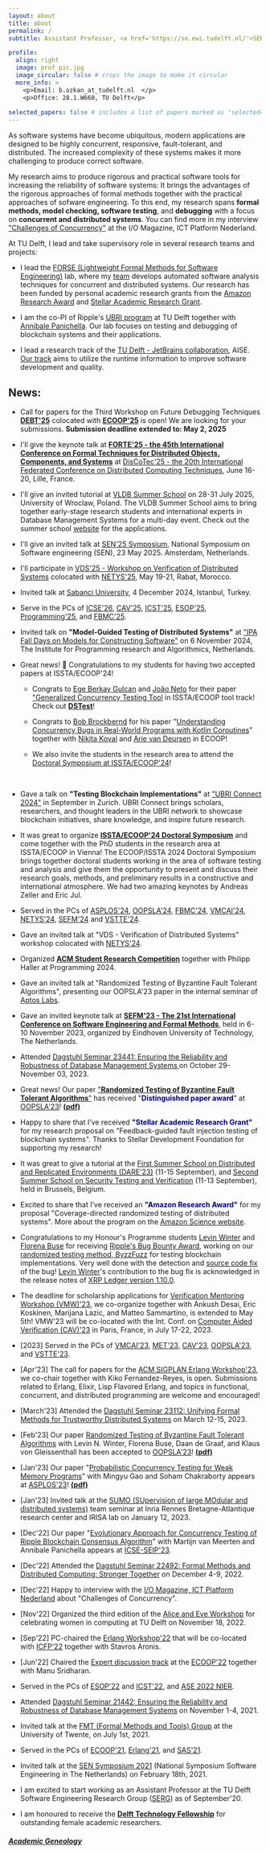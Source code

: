 ```yaml
---
layout: about
title: about
permalink: /
subtitle: Assistant Professor, <a href='https://se.ewi.tudelft.nl/'>SERG</a>, <a href='https://www.tudelft.nl/ewi/over-de-faculteit/afdelingen/software-technology'> Software Technology</a>, <a href='https://www.tudelft.nl'> TU Delft</a>

profile:
  align: right
  image: prof_pic.jpg
  image_circular: false # crops the image to make it circular
  more_info: >
    <p>Email: b.ozkan_at_tudelft.nl  </p>
    <p>Office: 28.1.W660, TU Delft</p>
    
selected_papers: false # includes a list of papers marked as "selected={true}"
---
```



<!-- I am an Assistant Professor in the [Software Engineering Research Group (SERG)](https://se.ewi.tudelft.nl/) at the Delft University of Technology (TU Delft). <!-- Before that, I was a postdoc researcher at the Max Planck Institute for Software Systems (MPI-SWS), working with [Rupak Majumdar](https://people.mpi-sws.org/~rupak/). I got my PhD from Koç University under the supervision of [Serdar Tasiran](https://www.tasiran.org/). -->

As software systems have become ubiquitous, modern applications are designed to be highly concurrent, responsive, fault-tolerant, and distributed. The increased complexity of these systems makes it more challenging to produce correct software.

My research aims to produce rigorous and practical software tools for increasing the reliability of software systems: It brings the advantages of the rigorous approaches of formal methods together with the practical approaches of sofware engineering. To this end, my research spans **formal methods, model checking, software testing**, and **debugging** with a focus on **concurrent and distributed systems**. You can find more in my interview ["Challenges of Concurrency"](https://ict-research.nl/wordpress/wp-content/uploads/2022/12/IO-magazine-NR4-2022_online.pdf) at the I/O Magazine, ICT Platform Nederland.


At TU Delft, I lead and take supervisory role in several research teams and projects:   

- I lead the [FORSE (Lightweight Formal Methods for Software Engineering)](https://se.ewi.tudelft.nl/research-lines/forse) lab, where my [team](https://burcuku.github.io/home/team) develops automated software analysis techniques for concurrent and distributed systems. Our research has been funded by personal academic research grants from the [Amazon Research Award](https://www.amazon.science/research-awards/recipients/burcu-kulahcioglu-ozkan) and [Stellar Academic Research Grant](https://research.stellar.org/research-grants). 

- I am the co-PI of Ripple's [UBRI program](https://ripple.com/impact/ubri/) at TU Delft together with [Annibale Panichella](https://apanichella.github.io/). Our lab focuses on testing and debugging of blockchain systems and their applications.


- I lead a research track of the [TU Delft - JetBrains collaboration](https://se.ewi.tudelft.nl/ai4se/), AISE. [Our track](https://se.ewi.tudelft.nl/ai4se/tracks/04_utilizing_runtime_data.html) aims to utilize the runtime information to improve software development and quality.




## News: 

<!-- * We're hiring a PhD student to work on testing blockchain systems and applications. 🚀 

  The PhD project will focus on the XRP Ledger framework as part of [Ripple's University Blockchain Research Initiative (UBRI)](https://ripple.com/impact/ubri/).   
  **[Apply here](https://careers.tudelft.nl/job/Delft-PhD-Position-Testing-Blockchain-Applications-2628-CD/809348702/) (deadline: 19 January, 2025)** -->

* Call for papers for the Third Workshop on Future Debugging Techniques **[DEBT'25](https://2025.ecoop.org/home/debt-2025)** colocated with **[ECOOP'25](https://2025.ecoop.org/)** is open! We are looking for your submissions. **Submission deadline extended to: May 2, 2025**

* I'll give the keynote talk at **[FORTE'25 - the 45th International Conference on Formal Techniques for Distributed Objects, Components, and Systems](https://www.discotec.org/2025/forte)** at [DisCoTec'25 - the 20th International Federated Conference on Distributed Computing Techniques](https://www.discotec.org/2025/keynote), June 16-20, Lille, France. 

* I'll give an invited tutorial at [VLDB Summer School](https://vldb.org/summerschool/) on 28-31 July 2025,  University of Wroclaw, Poland. The VLDB Summer School aims to bring together early-stage research students and international experts in Database Management Systems for a multi-day event. Check out the summer school [website]((https://vldb.org/summerschool/)) for the applications. 

* I'll give an invited talk at [SEN'25 Symposium](https://www.sen-symposium.nl/), National Symposium on Software engineering (SEN), 23 May 2025. Amsterdam, Netherlands.  

* I'll participate in [VDS'25 - Workshop on Verification of Distributed Systems](https://netys.net/wds2025/VDS25.html) colocated with [NETYS'25](https://netys.net/), May 19-21, Rabat, Morocco. 

* Invited talk at [Sabanci University](https://cs.sabanciuniv.edu/), 4 December 2024, Istanbul, Turkey. 

* Serve in the PCs of [ICSE'26](https://conf.researchr.org/home/icse-2026), [CAV'25](https://conferences.i-cav.org/2025/), [ICST'25](https://conf.researchr.org/home/icst-2025), [ESOP'25](https://etaps.org/2025/conferences/esop/), [Programming'25](https://2025.programming-conference.org/), and [FBMC'25](https://fmbc.gitlab.io/).

* Invited talk on **"Model-Guided Testing of Distributed Systems"** at ["IPA Fall Days on Models for Constructing Software"](https://ipa.win.tue.nl/?event=fall-days-on-models-for-constructing-software) on 6 November 2024, The Institute for Programming research and Algorithmics, Netherlands. 
 

* Great news! 🚀 Congratulations to my students for having two accepted papers at ISSTA/ECOOP'24! 
	
	- Congrats to [Ege Berkay Gulcan](https://nl.linkedin.com/in/ege-berkay-g%C3%BClcan-98b370109) and [João Neto](https://joao.neto.pt/) for their paper ["Generalized Concurrency Testing Tool](https://dl.acm.org/doi/10.1145/3650212.3685309) in ISSTA/ECOOP tool track! Check out **[DSTest](https://github.com/egeberkaygulcan/dstest)**!

	- Congrats to [Bob Brockbernd](https://nl.linkedin.com/in/bob-brockbernd-6853b61b7) for his paper "[Understanding Concurrency Bugs in Real-World Programs with Kotlin Coroutines](https://2024.ecoop.org/details/ecoop-2024-papers/47/Understanding-Concurrency-Bugs-in-Real-World-Programs-with-Kotlin-Coroutines)" together with [Nikita Koval](https://nikitakoval.org/) and [Arie van Deursen](https://avandeursen.com/about/) in ECOOP!
	- We also invite the students in the research area to attend the [Doctoral Symposium at ISSTA/ECOOP'24](https://conf.researchr.org/track/issta-ecoop-2024/issta-ecoop-2024-doctoral-symposium)! 

	<br />
* Gave a talk on **"Testing Blockchain Implementations"** at ["UBRI Connect 2024"](https://www.ubriconnect.com/) in September in Zurich. UBRI Connect brings scholars, researchers, and thought leaders in the UBRI network to showcase blockchain initiatives, share knowledge, and inspire future research.

* It was great to organize **[ISSTA/ECOOP'24 Doctoral Symposium](https://conf.researchr.org/track/issta-ecoop-2024/issta-ecoop-2024-doctoral-symposium)** and come together with the PhD students in the research area at ISSTA/ECOOP in Vienna! The ECOOP/ISSTA 2024 Doctoral Symposium brings together doctoral students working in the area of software testing and analysis and give them the opportunity to present and discuss their research goals, methods, and preliminary results in a constructive and international atmosphere. We had two amazing keynotes by Andreas Zeller and Eric Jul.


* Served in the PCs of [ASPLOS'24](https://asplos-conference.org/), [OOPSLA'24](http://www.wikicfp.com/cfp/program?id=2270&%20Languages), [FBMC'24](https://fmbc.gitlab.io/), [VMCAI'24](https://popl24.sigplan.org/home/VMCAI-2024), [NETYS'24](https://netys.net/), [SEFM'24](https://sefm-conference.github.io/2024/) and [VSTTE'24](https://www.soundandcomplete.org/vstte2024.html).

* Gave an invited talk at "VDS - Verification of Distributed Systems" workshop colocated with [NETYS'24](https://netys.net/call-for-papers/). 

* Organized **[ACM Student Research Competition](https://2024.programming-conference.org/track/programming-2024-SRC)** together with Philipp Haller at Programming 2024.
 
* Gave an invited talk at "Randomized Testing of Byzantine Fault Tolerant Algorithms", presenting our OOPSLA'23 paper in the internal seminar of [Aptos Labs](https://aptoslabs.com/). 

* Gave an invited keynote talk at **[SEFM'23 - The 21st International Conference on
Software Engineering and Formal Methods](https://sefm-conference.github.io/2023/)**, held in 6-10 November 2023, organized by Eindhoven University of Technology, The Netherlands. 
 
* Attended [Dagstuhl Seminar 23441: Ensuring the Reliability and Robustness of Database Management Systems
](https://www.dagstuhl.de/en/seminars/seminar-calendar/seminar-details/23441) on October 29-November 03, 2023.

* Great news! Our paper ["**Randomized Testing of Byzantine Fault Tolerant Algorithms**"](https://dl.acm.org/doi/abs/10.1145/3586053) has received <span style="color:#000080">"**Distinguished paper award**"</span> at [OOPSLA'23](https://2023.splashcon.org/track/splash-2023-oopsla)! [**(pdf)**](https://dl.acm.org/doi/10.1145/3586053)


* Happy to share that I’ve received <span style="color:#000080">**"Stellar Academic Research Grant"**</span>  for my research proposal on "Feedback-guided fault injection testing of blockchain systems". Thanks to Stellar Development Foundation for supporting my research!

* It was great to give a tutorial at the [First Summer School on Distributed and Replicated Environments (DARE'23)](https://soft.vub.ac.be/dare23/) (11-15 September), and [Second Summer School on Security Testing and Verification](https://cybersecurity-research.be/summer-school-on-security-testing-and-verification-2023) (11-13 September), held in Brussels, Belgium.


* Excited to share that I’ve received an <span style="color:#000080">**"Amazon Research Award"**</span>  for my proposal "Coverage-directed randomized testing of distributed systems". More about the program on the [Amazon Science website](https://www.amazon.science/research-awards/program-updates/79-amazon-research-awards-recipients-announced).


* Congratulations to my Honour's Programme students [Levin Winter](https://de.linkedin.com/in/levinwinter) and [Florena Buse](https://nl.linkedin.com/in/florena-buse) for receiving [Ripple's Bug Bounty Award](https://www.tudelft.nl/2023/ewi/st/levin-winter-and-florena-buse-win-ripple-bug-bounty-award), working on our [randomized testing method, ByzzFuzz](https://dl.acm.org/doi/10.1145/3586053) for testing blockchain implementations. Very well done with the detection and [source code fix](https://github.com/XRPLF/rippled/pull/4424) of the bug! [Levin Winter](https://de.linkedin.com/in/levinwinter)'s contribution to the bug fix is acknowledged in the release notes of [XRP Ledger version 1.10.0](https://xrpl.org/blog/2023/rippled-1.10.0.html).

 
* The deadline for scholarship applications for [Verification Mentoring Workshop (VMW)'23](http://www.i-cav.org/2023/workshops/mentoring/), we co-organize together with Ankush Desai, Eric Koskinen, Marijana Lazic, and Matteo Sammartino, is extended to May 5th! VMW'23 will be co-located with the Int. Conf. on [Computer Aided Verification (CAV)'23](http://www.i-cav.org/2023/) in Paris, France, in July 17-22, 2023.


* [2023] Served in the PCs of [VMCAI'23](http://www.wikicfp.com/cfp/servlet/event.showcfp?eventid=167543&copyownerid=176516), [MET'23](http://metwiki.net/MET23/index.html), [CAV'23](http://www.i-cav.org/2023/), [OOPSLA'23](https://2023.splashcon.org/track/splash-2023-oopsla), and [VSTTE'23](http://www.wikicfp.com/cfp/program?id=2979&f=Verified).
 
  
* [Apr'23] The call for papers for the [ACM SIGPLAN Erlang Workshop'23](https://icfp23.sigplan.org/home/erlang-2023#Call-for-Papers), we co-chair together with Kiko Fernandez-Reyes, is open. Submissions related to Erlang, Elixir, Lisp Flavored Erlang, and topics in functional, concurrent, and distributed programming are welcome and encouraged!  


* [March'23] Attended the [Dagstuhl Seminar 23112: Unifying Formal Methods for Trustworthy Distributed Systems](https://www.dagstuhl.de/en/seminars/seminar-calendar/seminar-details/23112) on March 12-15, 2023.

* [Feb'23] Our paper [Randomized Testing of Byzantine Fault Tolerant Algorithms](https://2023.splashcon.org/details/splash-2023-oopsla/27/Randomized-Testing-of-Byzantine-Fault-Tolerant-Algorithmsh) with Levin N. Winter, Florena Buse, Daan de Graaf, and Klaus von Gleissenthall has been accepted to [OOPSLA'23](ttps://2023.splashcon.org/track/splash-2023-oopsla)! [**(pdf)**](assets/pdf/oopsla23-byzzfuzz.pdf)  

* [Jan'23] Our paper "[Probabilistic Concurrency Testing for Weak Memory Programs](https://dl.acm.org/doi/10.1145/3575693.3575729)" with Mingyu Gao and Soham Chakraborty appears at [ASPLOS'23](https://asplos-conference.org/)! [**(pdf)**](assets/pdf/asplos23-pctwm.pdf) 

* [Jan'23] Invited talk at the [SUMO (SUpervision of large MOdular and distributed systems)](http://www.irisa.fr/sumo/index.html) team seminar at Inria Rennes Bretagne-Atlantique research center and IRISA lab on January 12, 2023.

* [Dec'22] Our paper "[Evolutionary Approach for Concurrency Testing of Ripple Blockchain Consensus Algorithm](publication/icse-seip23)" with Martijn van Meerten and Annibale Panichella appears at [ICSE-SEIP'23](https://conf.researchr.org/track/icse-2023/icse-2023-SEIP#event-overview).

* [Dec'22] Attended the [Dagstuhl Seminar 22492: Formal Methods and Distributed Computing: Stronger Together](https://www.dagstuhl.de/en/seminars/seminar-calendar/seminar-details/22492) on December 4-9, 2022.

* [Dec'22] Happy to interview with the [I/O Magazine, ICT Platform Nederland](https://ict-research.nl/wordpress/wp-content/uploads/2022/12/IO-magazine-NR4-2022_online.pdf) about "Challenges of Concurrency". 

* [Nov'22] Organized the third edition of the [Alice and Eve Workshop](https://alice-and-eve.github.io/2022/) for celebrating women in computing at TU Delft on November 18, 2022.
 
* [Sep'22] PC-chaired the [Erlang Workshop'22](https://icfp22.sigplan.org/) that will be co-located with [ICFP'22](https://icfp22.sigplan.org/) together with Stavros Aronis.
 
* [Jun'22] Chaired the [Expert discussion track](https://2022.ecoop.org/track/expert-discussion) at the [ECOOP'22](https://2022.ecoop.org/) together with Manu Sridharan.

* Served in the PCs of [ESOP'22](https://etaps.org/2022/esop) and [ICST'22](https://icst2022.vrain.upv.es/), and [ASE 2022 NIER](https://conf.researchr.org/track/ase-2022/ase-2022-nier-track).

* Attended [Dagstuhl Seminar 21442: Ensuring the Reliability and Robustness of Database Management Systems](https://www.dagstuhl.de/en/program/calendar/semhp/?semnr=21442) on November 1-4, 2021.

* Invited talk at the [FMT (Formal Methods and Tools) Group](https://www.utwente.nl/en/eemcs/fmt) at the University of Twente, on July 1st, 2021.  

* Served in the PCs of [ECOOP'21](https://2021.ecoop.org/), [Erlang'21](https://icfp21.sigplan.org/home/erlang-2021), and [SAS'21](https://conf.researchr.org/home/sas-2021).  
 
* Invited talk at the [SEN Symposium 2021](http://www.sen-symposium.nl) (National Symposium Software Engineering in The Netherlands) on February 18th, 2021.

* I am excited to start working as an Assistant Professor at the TU Delft Software Engineering Research Group ([SERG](https://se.ewi.tudelft.nl/)) as of 
September'20.

* I am honoured to receive the <span style="color:#000080">**[Delft Technology Fellowship](https://www.tudelft.nl/over-tu-delft/werken-bij-tu-delft/campagnes/delft-technology-fellowship/)**</span> for outstanding female academic researchers.


##### [Academic Geneology](https://www.mathgenealogy.org/id.php?id=239693)